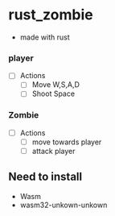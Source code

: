 # rust_zombie
- made with rust

### player
- [ ] Actions
  - [ ] Move  W,S,A,D
  - [ ] Shoot Space

### Zombie
- [ ] Actions
  - [ ] move towards player
  - [ ] attack player

## Need to install
  - Wasm
  - wasm32-unkown-unkown 